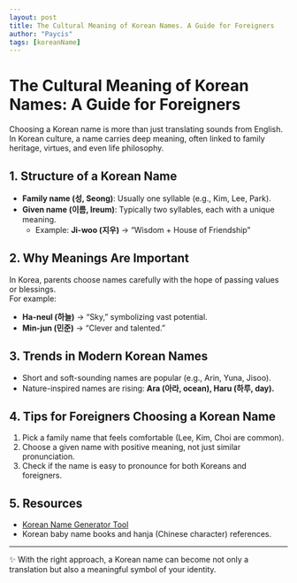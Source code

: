 ```yaml
---
layout: post
title: The Cultural Meaning of Korean Names. A Guide for Foreigners
author: "Paycis"
tags: [koreanName]
---
```


# The Cultural Meaning of Korean Names: A Guide for Foreigners

Choosing a Korean name is more than just translating sounds from English.  
In Korean culture, a name carries deep meaning, often linked to family heritage, virtues, and even life philosophy.  

## 1. Structure of a Korean Name
- **Family name (성, Seong)**: Usually one syllable (e.g., Kim, Lee, Park).
- **Given name (이름, Ireum)**: Typically two syllables, each with a unique meaning.
  - Example: **Ji-woo (지우)** → “Wisdom + House of Friendship”

## 2. Why Meanings Are Important
In Korea, parents choose names carefully with the hope of passing values or blessings.  
For example:
- **Ha-neul (하늘)** → “Sky,” symbolizing vast potential.  
- **Min-jun (민준)** → “Clever and talented.”  

## 3. Trends in Modern Korean Names
- Short and soft-sounding names are popular (e.g., Arin, Yuna, Jisoo).
- Nature-inspired names are rising: **Ara (아라, ocean), Haru (하루, day).**

## 4. Tips for Foreigners Choosing a Korean Name
1. Pick a family name that feels comfortable (Lee, Kim, Choi are common).  
2. Choose a given name with positive meaning, not just similar pronunciation.  
3. Check if the name is easy to pronounce for both Koreans and foreigners.  

## 5. Resources
- [Korean Name Generator Tool](https://willing1026.github.io/korean-name-gen)  
- Korean baby name books and hanja (Chinese character) references.  

---

✨ With the right approach, a Korean name can become not only a translation but also a meaningful symbol of your identity.